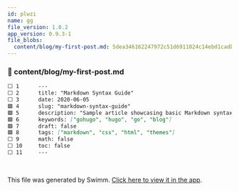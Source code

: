 ```yaml
---
id: plwzi
name: gg
file_version: 1.0.2
app_version: 0.9.3-1
file_blobs:
  content/blog/my-first-post.md: 5dea346162247972c51d6911024c14ebd1cadb7a
---
```


<!-- NOTE-swimm-snippet: the lines below link your snippet to Swimm -->
### 📄 content/blog/my-first-post.md
```markdown
⬜ 1      ---
⬜ 2      title: "Markdown Syntax Guide"
⬜ 3      date: 2020-06-05
🟩 4      slug: "markdown-syntax-guide"
🟩 5      description: "Sample article showcasing basic Markdown syntax and formatting for HTML elements"
🟩 6      keywords: ["gohugo", "hugo", "go", "blog"]
🟩 7      draft: false
🟩 8      tags: ["markdown", "css", "html", "themes"]
⬜ 9      math: false
⬜ 10     toc: false
⬜ 11     ---
```

<br/>

This file was generated by Swimm. [Click here to view it in the app](https://swimm-web-app.web.app/repos/Z2l0aHViJTNBJTNBYmxvZyUzQSUzQWRvdWVr/docs/plwzi).